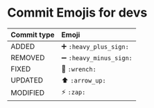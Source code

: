 # Commit Emojis for devs

|Commit type|Emoji									|
|:----------|:--------------------------------------|
|ADDED		|:heavy_plus_sign: `:heavy_plus_sign:`	|
|REMOVED	|:heavy_minus_sign: `:heavy_minus_sign:`|
|FIXED		|:wrench: `:wrench:`					|
|UPDATED	|:arrow_up: `:arrow_up:`				|
|MODIFIED	|:zap: `:zap:`							|